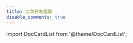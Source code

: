 ```yaml
---
title: 二次开发指南
disable_comments: true
---
```


import DocCardList from '@theme/DocCardList';

<DocCardList />


